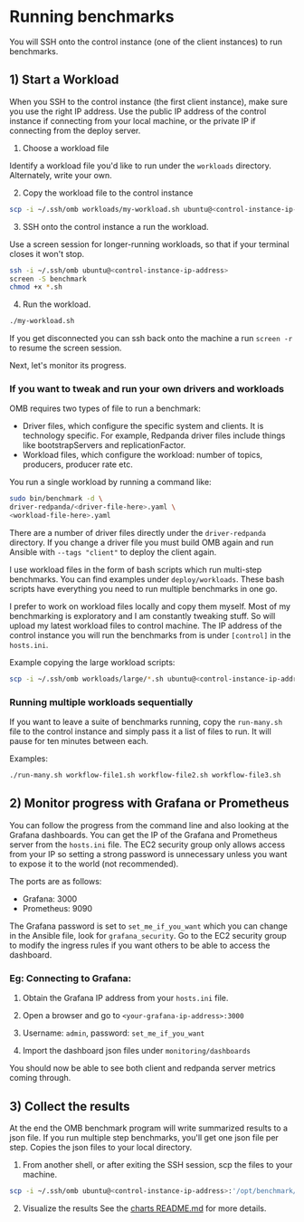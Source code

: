 
# Running benchmarks

You will SSH onto the control instance (one of the client instances) to run benchmarks.

## 1) Start a Workload

When you SSH to the control instance (the first client instance), make sure you use the right IP address. Use the public IP address of the control instance if connecting from your local machine, or the private IP if connecting from the deploy server.

1. Choose a workload file

Identify a workload file you'd like to run under the `workloads` directory. Alternately, write your own.

2. Copy the workload file to the control instance

```bash
scp -i ~/.ssh/omb workloads/my-workload.sh ubuntu@<control-instance-ip-address>:/opt/benchmark
```

3. SSH onto the control instance a run the workload.

Use a screen session for longer-running workloads, so that if your terminal closes it won't stop.
```bash
ssh -i ~/.ssh/omb ubuntu@<control-instance-ip-address>
screen -S benchmark
chmod +x *.sh
```
4. Run the workload.

```bash
./my-workload.sh
```

If you get disconnected you can ssh back onto the machine a run `screen -r` to resume the screen session.

Next, let's monitor its progress.

### If you want to tweak and run your own drivers and workloads

OMB requires two types of file to run a benchmark:
- Driver files, which configure the specific system and clients. It is technology specific. For example, Redpanda driver files include things like bootstrapServers and replicationFactor.
- Workload files, which configure the workload: number of topics, producers, producer rate etc.

You run a single workload by running a command like:

```bash
sudo bin/benchmark -d \
driver-redpanda/<driver-file-here>.yaml \
<workload-file-here>.yaml
```

There are a number of driver files directly under the `driver-redpanda` directory. If you change a driver file you must build OMB again and run Ansible with `--tags "client"` to deploy the client again.

I use workload files in the form of bash scripts which run multi-step benchmarks. You can find examples under `deploy/workloads`. These bash scripts have everything you need to run multiple benchmarks in one go.

I prefer to work on workload files locally and copy them myself. Most of my benchmarking is exploratory and I am constantly tweaking stuff. So will upload my latest workload files to control machine. The IP address of the control instance you will run the benchmarks from is under `[control]` in the `hosts.ini`.

Example copying the large workload scripts:

```bash
scp -i ~/.ssh/omb workloads/large/*.sh ubuntu@<control-instance-ip-address>:/opt/benchmark
```

### Running multiple workloads sequentially

If you want to leave a suite of benchmarks running, copy the `run-many.sh` file to the control instance and simply pass it a list of files to run. It will pause for ten minutes between each.

Examples:

```bash
./run-many.sh workflow-file1.sh workflow-file2.sh workflow-file3.sh  
```

## 2) Monitor progress with Grafana or Prometheus

You can follow the progress from the command line and also looking at the Grafana dashboards. You can get the IP of the Grafana and Prometheus server from the `hosts.ini` file. The EC2 security group only allows access from your IP so setting a strong password is unnecessary unless you want to expose it to the world (not recommended).

The ports are as follows:
- Grafana: 3000
- Prometheus: 9090

The Grafana password is set to `set_me_if_you_want` which you can change in the Ansible file, look for `grafana_security`. Go to the EC2 security group to modify the ingress rules if you want others to be able to access the dashboard.

### Eg: Connecting to Grafana:

1. Obtain the Grafana IP address from your `hosts.ini` file.

2. Open a browser and go to `<your-grafana-ip-address>:3000`

3. Username: `admin`, password: `set_me_if_you_want`

4. Import the dashboard json files under `monitoring/dashboards`

You should now be able to see both client and redpanda server metrics coming through.

## 3) Collect the results

At the end the OMB benchmark program will write summarized results to a json file. If you run multiple step benchmarks, you'll get one json file per step. Copies the json files to your local directory.

1. From another shell, or after exiting the SSH session, scp the files to your machine.

```bash
scp -i ~/.ssh/omb ubuntu@<control-instance-ip-address>:'/opt/benchmark/*.json' .
```

2. Visualize the results
   See the [charts README.md](../charts/README.md) for more details.